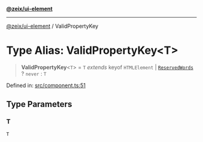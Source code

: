 [**@zeix/ui-element**](../README.md)

***

[@zeix/ui-element](../globals.md) / ValidPropertyKey

# Type Alias: ValidPropertyKey\<T\>

> **ValidPropertyKey**\<`T`\> = `T` *extends* keyof `HTMLElement` \| [`ReservedWords`](ReservedWords.md) ? `never` : `T`

Defined in: [src/component.ts:51](https://github.com/zeixcom/ui-element/blob/e3fa79e199a97014fba6af2a6cf8cb55be8076c3/src/component.ts#L51)

## Type Parameters

### T

`T`
